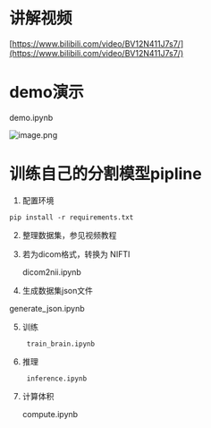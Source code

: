 # 讲解视频
[https://www.bilibili.com/video/BV12N411J7s7/](https://www.bilibili.com/video/BV12N411J7s7/)
# demo演示
demo.ipynb

![image.png](https://cdn.nlark.com/yuque/0/2024/png/28587781/1705987642909-6b2295c2-0a99-44e8-a111-d85b94b078d3.png#averageHue=%23bfd8db&clientId=ub75aaa61-1668-4&from=paste&height=651&id=ubdb04450&originHeight=976&originWidth=2000&originalType=binary&ratio=1.5&rotation=0&showTitle=false&size=340779&status=done&style=none&taskId=u5d6da9a3-db56-4e21-b35e-50cceffcfaf&title=&width=1333.3333333333333)

# 训练自己的分割模型pipline

1. 配置环境
```
pip install -r requirements.txt
```

2. 整理数据集，参见视频教程
3. 若为dicom格式，转换为 NIFTI 

 	dicom2nii.ipynb

4. 生成数据集json文件

 generate_json.ipynb

5. 训练

        train_brain.ipynb

6. 推理

        inference.ipynb

7. 计算体积

 	compute.ipynb
